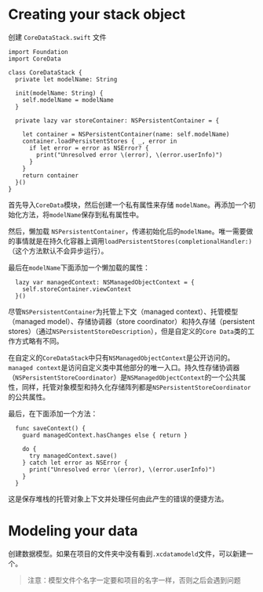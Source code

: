 # Creating your stack object

创建 `CoreDataStack.swift` 文件

```
import Foundation
import CoreData

class CoreDataStack {
  private let modelName: String
  
  init(modelName: String) {
    self.modelName = modelName
  }
  
  private lazy var storeContainer: NSPersistentContainer = {
  
    let container = NSPersistentContainer(name: self.modelName)
    container.loadPersistentStores { _, error in
      if let error = error as NSError? {
        print("Unresolved error \(error), \(error.userInfo)")
      }
    }
    return container
  }()
}
```

首先导入`CoreData`模块，然后创建一个私有属性来存储 `modelName`。再添加一个初始化方法，将`modelName`保存到私有属性中。

然后，懒加载 `NSPersistentContainer`，传递初始化后的`modelName`。唯一需要做的事情就是在持久化容器上调用`loadPersistentStores(completionalHandler:)`（这个方法默认不会异步运行）。

最后在`modelName`下面添加一个懒加载的属性：

```
  lazy var managedContext: NSManagedObjectContext = {
    self.storeContainer.viewContext
  }()
```

尽管`NSPersistentContainer`为托管上下文（managed context）、托管模型（managed model）、存储协调器（store coordinator）和持久存储（persistent stores）（通过`NSPersistentStoreDescription`），但是自定义的`Core Data`类的工作方式略有不同。

在自定义的`CoreDataStack`中只有`NSManagedObjectContext`是公开访问的。`managed context`是访问自定义类中其他部分的唯一入口。持久性存储协调器（`NSPersistentStoreCoordinator`）是`NSManagedObjectContext`的一个公共属性，同样，托管对象模型和持久化存储阵列都是`NSPersistentStoreCoordinator`的公共属性。

最后，在下面添加一个方法：

```
  func saveContext() {
    guard managedContext.hasChanges else { return }
    
    do {
      try managedContext.save()
    } catch let error as NSError {
      print("Unresolved error \(error), \(error.userInfo)")
    }
  }
```

这是保存堆栈的托管对象上下文并处理任何由此产生的错误的便捷方法。

# Modeling your data

创建数据模型。如果在项目的文件夹中没有看到`.xcdatamodeld`文件，可以新建一个。

> 注意：模型文件个名字一定要和项目的名字一样，否则之后会遇到问题

